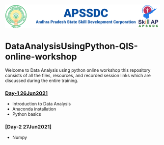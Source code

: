 ![APSSDC LOGO](https://github.com/AP-Skill-Development-Corporation/PythonPrammingOnlineWorkshop-vignanUniversity/blob/main/APSSDC_logo.png)
# DataAnalysisUsingPython-QIS-online-workshop
Welcome to Data Analysis using python online workshop this repository consists of all the files, resources, and recorded session links which are discussed during the entire training.

### [Day-1  26Jun2021](https://transcripts.gotomeeting.com/#/s/936a791041943ff207d26429809d51d9f53a246e7740920e91f4cd726f42b6d8)
- Introduction to Data Analysis
- Anaconda installation
- Python basics 
### [Day-2  27Jun2021]
- Numpy
